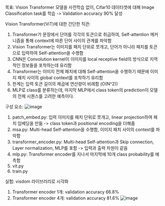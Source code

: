 목표: Vision Transformer 모델을 사전학습 없이, Cifar10 데이터셋에 대해 Image Classification task를 학습 -> Validation accuracy 90% 달성

Vision Transformer(ViT)에 대한 간단한 직관:
1. Transformer가 문장에서 단어를 각각의 토큰으로 취급하여, Self-attention 메커니즘을 통해 context에 따른 단어 사이의 관계를 파악함
2. Vision Transformer는 이미지를 패치 단위로 쪼개고, 단어가 아니라 패치를 토큰으로 입력하여 Self-attention을 수행함
3. CNN은 Convolution kernel이 이미지를 local receptive field의 방식으로 지역적인 정보들을 포착하는데 유리함
4. Transformer는 이미지 전체 패치에 대해 Self-attention을 수행하기 때문에 이미지 패치 사이의 global context를 포착하기 유리함
5. 한계는 입력 토큰 길이의 제곱에 연산량이 비례함 (O(N^2))
6. MLP로 class를 분류하는데, 마지막 MLP에서 class token의 prediction이 모델의 전체 시퀀스를 고려한 예측이다.

구성 요소:
![image](https://github.com/user-attachments/assets/ac1dac91-b488-44fd-9250-11e77e09b286)
1. patch_embed.py: 입력 이미지를 패치 단위로 쪼개고, linear projection하여 패치 임베딩을 만듦 -> class token과 positional encoding을 더해줌
2. msa.py: Multi-head Self-attention을 수행함, 이미지 패치 사이의 context를 파악함
3. transformer_encoder.py: Multi-head Self-attention과 Skip connection, Layer normalization, MLP를 포함 -> 입력과 출력 차원이 같음
4. mlp.py: Transformer encoder를 지나서 마지막에 10개 class probability를 예측함
5. vit.py
6. train.py

실험: visdom 라이브러리로 시각화
1. Transformer encoder 1개: validation accuracy 66.8%
2. Transformer encoder 4개: validation accuracy 81.6%
![image](https://github.com/user-attachments/assets/6ae9f0b3-5cff-40a0-93a6-fe854d2632c6)


